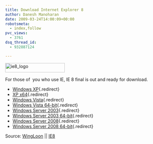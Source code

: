 ```yaml
---
title: Download Internet Explorer 8
author: Danesh Manoharan
date: 2009-03-24T14:00:09+00:00
robotsmeta:
  - index,follow
pvc_views:
  - 3761
dsq_thread_id:
  - 932887124

---
```

<img loading="lazy" class="alignnone size-full wp-image-1320" title="ie8_logo" src="/wp-content/uploads/2009/03/ie8_logo.gif" alt="ie8_logo" width="191" height="30" />

For those of  you who use IE, IE 8 final is out and ready for download.

  * [Windows XP][1]{.redirect}
  * [XP x64][2]{.redirect}
  * [Windows Vista][3]{.redirect}
  * [Windows Vista 64-bit][4]{.redirect}
  * [Windows Server 2003][5]{.redirect}
  * [Windows Server 2003 64-bit][2]{.redirect}
  * [Windows Server 2008][3]{.redirect}
  * [Windows Server 2008 64-bit][4]{.redirect}

Source: [WingLoon][6] || [IE8][7]

 [1]: http://download.microsoft.com/download/C/C/0/CC0BD555-33DD-411E-936B-73AC6F95AE11/IE8-WindowsXP-x86-ENU.exe
 [2]: http://download.microsoft.com/download/7/5/4/754D6601-662D-4E39-9788-6F90D8E5C097/IE8-WindowsServer2003-x64-ENU.exe
 [3]: http://download.microsoft.com/download/F/8/8/F88F09A2-A315-44C0-848E-48476A9E1577/IE8-WindowsVista-x86-ENU.exe
 [4]: http://download.microsoft.com/download/D/C/F/DCF5DACB-313F-40C6-889C-AD1F8546099D/IE8-WindowsVista-x64-ENU.exe
 [5]: http://download.microsoft.com/download/7/5/0/7507EBD5-0193-4B7F-9F14-9014C7EB5C67/IE8-WindowsServer2003-x86-ENU.exe
 [6]: http://wingloon.com/2009/03/20/microsoft-ie8-final-direct-download/
 [7]: http://www.microsoft.com/windows/internet-explorer/default.aspx